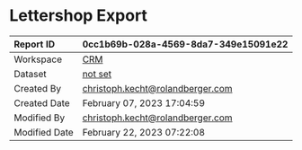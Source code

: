 



# Lettershop Export

|Report ID|0cc1b69b-028a-4569-8da7-349e15091e22|
| :--- | :--- |
|Workspace|[CRM](../Workspaces/CRM.md)|
|Dataset|[not set](../Datasets/not-set.md)|
|Created By|christoph.kecht@rolandberger.com|
|Created Date|February 07, 2023 17:04:59|
|Modified By|christoph.kecht@rolandberger.com|
|Modified Date|February 22, 2023 07:22:08|
